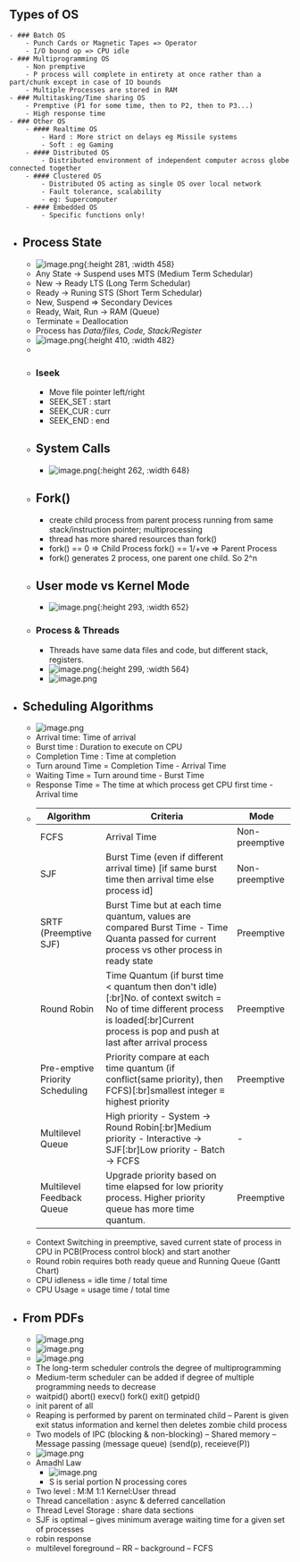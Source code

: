 ## Types of OS
	- ### Batch OS
		- Punch Cards or Magnetic Tapes => Operator
		- I/O bound op => CPU idle
	- ### Multiprogramming OS
		- Non premptive
		- P process will complete in entirety at once rather than a part/chunk except in case of IO bounds
		- Multiple Processes are stored in RAM
	- ### Multitasking/Time sharing OS
		- Premptive (P1 for some time, then to P2, then to P3...)
		- High response time
	- ### Other OS
		- #### Realtime OS
			- Hard : More strict on delays eg Missile systems
			- Soft : eg Gaming
		- #### Distributed OS
			- Distributed environment of independent computer across globe connected together
		- #### Clustered OS
			- Distributed OS acting as single OS over local network
			- Fault tolerance, scalability
			- eg: Supercomputer
		- #### Embedded OS
			- Specific functions only!
- ## Process State
	- ![image.png](../assets/image_1708951625907_0.png){:height 281, :width 458}
	- Any State -> Suspend uses MTS (Medium Term Schedular)
	- New -> Ready LTS (Long Term Schedular)
	- Ready -> Runing STS (Short Term Schedular)
	- New, Suspend => Secondary Devices
	- Ready, Wait, Run -> RAM (Queue)
	- Terminate = Deallocation
	- Process has _Data/files, Code, Stack/Register_
	- ![image.png](../assets/image_1708977604283_0.png){:height 410, :width 482}
	-
	- ### lseek
		- Move file pointer left/right
		- SEEK_SET : start
		- SEEK_CUR : curr
		- SEEK_END : end
	- ## System Calls
		- ![image.png](../assets/image_1708952567046_0.png){:height 262, :width 648}
	- ## Fork()
		- create child process from parent process running from same stack/instruction pointer; multiprocessing
		- thread has more shared resources than fork()
		- fork() == 0 => Child Process
		  fork() == 1/+ve => Parent Process
		- fork() generates 2 process, one parent one child. So 2^n
	- ## User mode vs Kernel Mode
		- ![image.png](../assets/image_1708953569919_0.png){:height 293, :width 652}
	- ### Process & Threads
		- Threads have same data files and code, but different stack, registers.
		- ![image.png](../assets/image_1708954112647_0.png){:height 299, :width 564}
		- ![image.png](../assets/image_1708954411634_0.png)
- ## Scheduling Algorithms
	- ![image.png](../assets/image_1708955404935_0.png)
	- Arrival time: Time of arrival
	- Burst time : Duration to execute on CPU
	- Completion Time : Time at completion
	- Turn around Time = Completion Time - Arrival Time
	- Waiting Time = Turn around time - Burst Time
	- Response Time = The time at which process get CPU first time - Arrival time
	- |Algorithm|Criteria|Mode|
	  |--|--|--|
	  |FCFS|Arrival Time|Non-preemptive|
	  |SJF|Burst Time (even if different arrival time) [if same burst time then arrival time else process id]|Non-preemptive|
	  |SRTF (Preemptive SJF)|Burst Time but at each time quantum, values are compared Burst Time - Time Quanta passed for current process vs other process in ready state |Preemptive|
	  |Round Robin|Time Quantum (if burst time < quantum then don't idle)[:br]No. of context switch = No of time different process is loaded[:br]Current process is pop and push at last after arrival process|Preemptive|
	  |Pre-emptive Priority Scheduling|Priority compare at each time quantum (if conflict(same priority), then FCFS)[:br]smallest integer ≡ highest priority|Preemptive|
	  |Multilevel Queue|High priority - System -> Round Robin[:br]Medium priority - Interactive -> SJF[:br]Low priority - Batch -> FCFS|-|
	  |Multilevel Feedback Queue|Upgrade priority based on time elapsed for low priority process. Higher priority queue has more time quantum.|Preemptive|
	- Context Switching in preemptive, saved current state of process in CPU in PCB(Process control block) and start another
	- Round robin requires both ready queue and Running Queue (Gantt Chart)
	- CPU idleness = idle time / total time
	- CPU Usage  = usage time / total time
- ## From PDFs
	- ![image.png](../assets/image_1709007169365_0.png)
	- ![image.png](../assets/image_1709007206420_0.png)
	- ![image.png](../assets/image_1709007233488_0.png)
	- The long-term scheduler controls the degree of multiprogramming
	- Medium-term scheduler can be added if degree of
	  multiple programming needs to decrease
	- waitpid() abort() execv() fork() exit() getpid()
	- init parent of all
	- Reaping is performed by parent on terminated child
	  – Parent is given exit status information and kernel then deletes zombie
	  child process
	- Two models of IPC (blocking & non-blocking)
	  – Shared memory
	  – Message passing (message queue) (send(p), receieve(P))
	- ![image.png](../assets/image_1709008457478_0.png)
	- Amadhl Law
		- ![image.png](../assets/image_1709008477623_0.png)
		- S is serial portion
		  N processing cores
	- Two level : M:M 1:1 Kernel:User thread
	- Thread cancellation : async & deferred cancellation
	- Thread Level Storage : share data sections
	- SJF is optimal – gives minimum average waiting time for
	  a given set of processes
	- robin response
	- multilevel foreground – RR
	  – background – FCFS